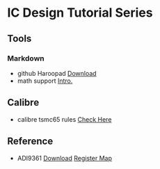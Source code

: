 # IC Design Tutorial Series

## Tools
### Markdown
- github Haroopad [Download](./app/Haroopad-v0.13.1-win-x64.zip)
- math support [Intro.](https://www.jianshu.com/p/1ff6e833e2e6)

## Calibre
- calibre tsmc65 rules [Check Here](./cal/calibre.md)

## Reference
- ADI9361 [Download](https://www.analog.com/media/en/technical-documentation/data-sheets/AD9361.pdf) [Register Map](https://www.analog.com/media/cn/technical-documentation/user-guides/AD9364_Register_Map_Reference_Manual_UG-672.pdf)

